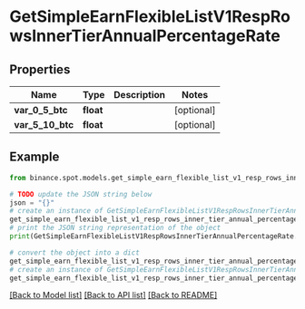 # GetSimpleEarnFlexibleListV1RespRowsInnerTierAnnualPercentageRate


## Properties

Name | Type | Description | Notes
------------ | ------------- | ------------- | -------------
**var_0_5_btc** | **float** |  | [optional] 
**var_5_10_btc** | **float** |  | [optional] 

## Example

```python
from binance.spot.models.get_simple_earn_flexible_list_v1_resp_rows_inner_tier_annual_percentage_rate import GetSimpleEarnFlexibleListV1RespRowsInnerTierAnnualPercentageRate

# TODO update the JSON string below
json = "{}"
# create an instance of GetSimpleEarnFlexibleListV1RespRowsInnerTierAnnualPercentageRate from a JSON string
get_simple_earn_flexible_list_v1_resp_rows_inner_tier_annual_percentage_rate_instance = GetSimpleEarnFlexibleListV1RespRowsInnerTierAnnualPercentageRate.from_json(json)
# print the JSON string representation of the object
print(GetSimpleEarnFlexibleListV1RespRowsInnerTierAnnualPercentageRate.to_json())

# convert the object into a dict
get_simple_earn_flexible_list_v1_resp_rows_inner_tier_annual_percentage_rate_dict = get_simple_earn_flexible_list_v1_resp_rows_inner_tier_annual_percentage_rate_instance.to_dict()
# create an instance of GetSimpleEarnFlexibleListV1RespRowsInnerTierAnnualPercentageRate from a dict
get_simple_earn_flexible_list_v1_resp_rows_inner_tier_annual_percentage_rate_from_dict = GetSimpleEarnFlexibleListV1RespRowsInnerTierAnnualPercentageRate.from_dict(get_simple_earn_flexible_list_v1_resp_rows_inner_tier_annual_percentage_rate_dict)
```
[[Back to Model list]](../README.md#documentation-for-models) [[Back to API list]](../README.md#documentation-for-api-endpoints) [[Back to README]](../README.md)


